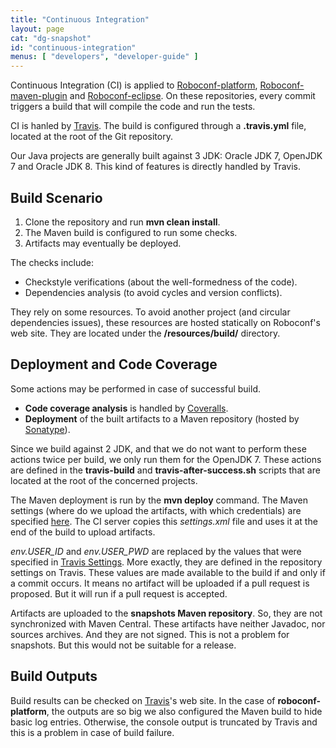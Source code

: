 ```yaml
---
title: "Continuous Integration"
layout: page
cat: "dg-snapshot"
id: "continuous-integration"
menus: [ "developers", "developer-guide" ]
---
```


Continuous Integration (CI) is applied to [Roboconf-platform](https://github.com/roboconf/roboconf-platform),
[Roboconf-maven-plugin](https://github.com/roboconf/roboconf-maven-plugin) and
[Roboconf-eclipse](https://github.com/roboconf/roboconf-eclipse).
On these repositories, every commit triggers a build that will compile the code and run the tests.

CI is hanled by [Travis](https://travis-ci.org/).
The build is configured through a **.travis.yml** file, located at the root of the Git repository.

Our Java projects are generally built against 3 JDK: Oracle JDK 7, OpenJDK 7 and Oracle JDK 8.
This kind of features is directly handled by Travis.


## Build Scenario

1. Clone the repository and run **mvn clean install**.
2. The Maven build is configured to run some checks.
3. Artifacts may eventually be deployed.

The checks include:

* Checkstyle verifications (about the well-formedness of the code).
* Dependencies analysis (to avoid cycles and version conflicts).

They rely on some resources.
To avoid another project (and circular dependencies issues), these resources are hosted statically on Roboconf's web site.
They are located under the **/resources/build/** directory.

## Deployment and Code Coverage

Some actions may be performed in case of successful build.

* **Code coverage analysis** is handled by [Coveralls](https://coveralls.io/).
* **Deployment** of the built artifacts to a Maven repository (hosted by [Sonatype](http://www.sonatype.org/)).

Since we build against 2 JDK, and that we do not want to perform these actions twice per build, we only
run them for the OpenJDK 7. These actions are defined in the **travis-build** and **travis-after-success.sh** scripts
that are located at the root of the concerned projects.

The Maven deployment is run by the **mvn deploy** command.
The Maven settings (where do we upload the artifacts, with which credentials) are specified [here](/resources/build/settings.xml).
The CI server copies this *settings.xml* file and uses it at the end of the build to upload artifacts.

*env.USER_ID* and *env.USER_PWD* are replaced by the values that were specified in [Travis Settings](http://docs.travis-ci.com/user/environment-variables/).
More exactly, they are defined in the repository settings on Travis. These values are made available to the build if and only if a commit occurs.
It means no artifact will be uploaded if a pull request is proposed. But it will run if a pull request is accepted.

Artifacts are uploaded to the **snapshots Maven repository**. So, they are not synchronized with Maven Central.
These artifacts have neither Javadoc, nor sources archives. And they are not signed.
This is not a problem for snapshots. But this would not be suitable for a release.

## Build Outputs

Build results can be checked on [Travis](https://travis-ci.org/)'s web site.
In the case of **roboconf-platform**, the outputs are so big we also configured the Maven build to hide basic log entries.
Otherwise, the console output is truncated by Travis and this is a problem in case of build failure.
